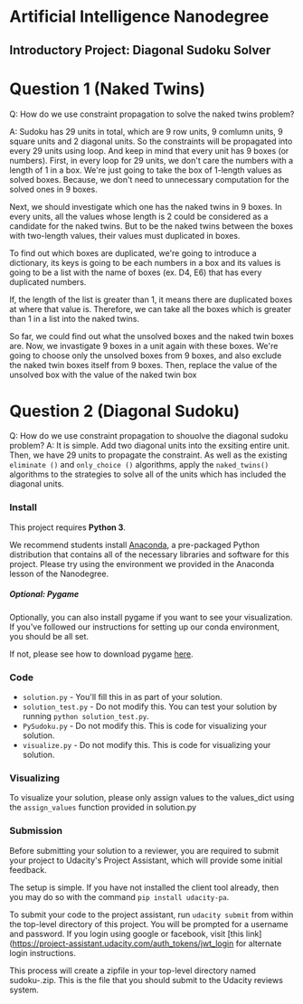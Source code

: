 # Artificial Intelligence Nanodegree
## Introductory Project: Diagonal Sudoku Solver

# Question 1 (Naked Twins)
Q: How do we use constraint propagation to solve the naked twins problem?

A: Sudoku has 29 units in total, which are 9 row units, 9 comlumn units,
9 square units and 2 diagonal units. So the constraints will be
propagated into every 29 units using loop. And keep in mind that every
unit has 9 boxes (or numbers). First, in every loop for 29 units, we
don't care the numbers with a length of 1 in a box. We're just going to
take the box of 1-length values as solved boxes. Because, we don't need
to unnecessary computation for the solved ones in 9 boxes.

Next, we should investigate which one has the naked twins in 9 boxes. In every
units, all the values whose length is 2 could be considered as a candidate for
the naked twins. But to be the naked twins between the boxes with two-length values,
their values must duplicated in boxes.

To find out which boxes are duplicated, we're going to introduce a dictionary,
its keys is going to be each numbers in a box and its values is going to
be a list with the name of boxes (ex. D4, E6) that has every duplicated numbers.

If, the length of the list is greater than 1, it means there are duplicated
boxes at where that value is. Therefore, we can take all the boxes which is
greater than 1 in a list into the naked twins.

So far, we could find out what the unsolved boxes and the naked twin boxes are.
Now, we invastigate 9 boxes in a unit again with these boxes. We're going to
choose only the unsolved boxes from 9 boxes, and also exclude the naked twin
boxes itself from 9 boxes. Then, replace the value of the unsolved box with
the value of the naked twin box


# Question 2 (Diagonal Sudoku)
Q: How do we use constraint propagation to shouolve the diagonal sudoku problem?
A: It is simple. Add two diagonal units into the exsiting entire unit. Then, we have 29 units to propagate the constraint. As well as the existing `eliminate ()` and `only_choice ()` algorithms, apply the `naked_twins()` algorithms to the strategies to solve all of the units which has included the diagonal units.

### Install

This project requires **Python 3**.

We recommend students install [Anaconda](https://www.continuum.io/downloads), a pre-packaged Python distribution that contains all of the necessary libraries and software for this project.
Please try using the environment we provided in the Anaconda lesson of the Nanodegree.

##### Optional: Pygame

Optionally, you can also install pygame if you want to see your visualization. If you've followed our instructions for setting up our conda environment, you should be all set.

If not, please see how to download pygame [here](http://www.pygame.org/download.shtml).

### Code

* `solution.py` - You'll fill this in as part of your solution.
* `solution_test.py` - Do not modify this. You can test your solution by running `python solution_test.py`.
* `PySudoku.py` - Do not modify this. This is code for visualizing your solution.
* `visualize.py` - Do not modify this. This is code for visualizing your solution.

### Visualizing

To visualize your solution, please only assign values to the values_dict using the ```assign_values``` function provided in solution.py

### Submission
Before submitting your solution to a reviewer, you are required to submit your project to Udacity's Project Assistant, which will provide some initial feedback.

The setup is simple.  If you have not installed the client tool already, then you may do so with the command `pip install udacity-pa`.

To submit your code to the project assistant, run `udacity submit` from within the top-level directory of this project.  You will be prompted for a username and password.  If you login using google or facebook, visit [this link](https://project-assistant.udacity.com/auth_tokens/jwt_login for alternate login instructions.

This process will create a zipfile in your top-level directory named sudoku-<id>.zip.  This is the file that you should submit to the Udacity reviews system.

